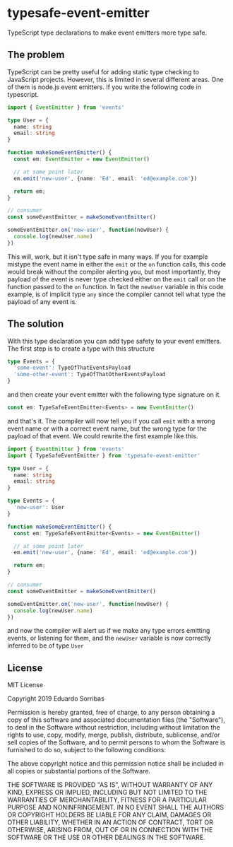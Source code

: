 # typesafe-event-emitter

TypeScript type declarations to make event emitters more type safe.

## The problem

TypeScript can be pretty useful for adding static type checking to JavaScript projects.
However, this is limited in several different areas. One of them is node.js event emitters.
If you write the following code in typescript.

```typescript
import { EventEmitter } from 'events'

type User = {
  name: string
  email: string
}

function makeSomeEventEmitter() {
  const em: EventEmitter = new EventEmitter()

  // at some point later
  em.emit('new-user', {name: 'Ed', email: 'ed@example.com'})

  return em;
}

// consumer
const someEventEmitter = makeSomeEventEmitter()

someEventEmitter.on('new-user', function(newUser) {
  console.log(newUser.name)
})
```

This will, work, but it isn't type safe in many ways. If you for example mistype the event
name in either the `emit` or the `on` function calls, this code would break without the
compiler alerting you, but most importantly, they payload of the event is never type checked
either on the `emit` call or on the function passed to the `on` function. In fact the `newUser`
variable in this code example, is of implicit type `any` since the compiler cannot tell what
type the payload of any event is.

## The solution

With this type declaration you can add type safety to your event emitters. The first step is to create a type
with this structure

```typescript
type Events = {
  'some-event': TypeOfThatEventsPayload
  'some-other-event': TypeOfThatOtherEventsPayload
}
```

and then create your event emitter with the following type signature on it.

```typescript
const em: TypeSafeEventEmitter<Events> = new EventEmitter()
```

and that's it. The compiler will now tell you if you call `emit` with a wrong event name or with a correct
event name, but the wrong type for the payload of that event. We could rewrite the first example like this.


```typescript
import { EventEmitter } from 'events'
import { TypeSafeEventEmitter } from 'typesafe-event-emitter'

type User = {
  name: string
  email: string
}

type Events = {
  'new-user': User
}

function makeSomeEventEmitter() {
  const em: TypeSafeEventEmitter<Events> = new EventEmitter()

  // at some point later
  em.emit('new-user', {name: 'Ed', email: 'ed@example.com'})

  return em;
}

// consumer
const someEventEmitter = makeSomeEventEmitter()

someEventEmitter.on('new-user', function(newUser) {
  console.log(newUser.name)
})
```

and now the compiler will alert us if we make any type errors emitting events, or listening for them,
and the `newUser` variable is now correctly inferred to be of type `User`

## License

MIT License

Copyright 2019 Eduardo Sorribas

Permission is hereby granted, free of charge, to any person obtaining a copy of this software and associated documentation files (the "Software"), to deal in the Software without restriction, including without limitation the rights to use, copy, modify, merge, publish, distribute, sublicense, and/or sell copies of the Software, and to permit persons to whom the Software is furnished to do so, subject to the following conditions:

The above copyright notice and this permission notice shall be included in all copies or substantial portions of the Software.

THE SOFTWARE IS PROVIDED "AS IS", WITHOUT WARRANTY OF ANY KIND, EXPRESS OR IMPLIED, INCLUDING BUT NOT LIMITED TO THE WARRANTIES OF MERCHANTABILITY, FITNESS FOR A PARTICULAR PURPOSE AND NONINFRINGEMENT. IN NO EVENT SHALL THE AUTHORS OR COPYRIGHT HOLDERS BE LIABLE FOR ANY CLAIM, DAMAGES OR OTHER LIABILITY, WHETHER IN AN ACTION OF CONTRACT, TORT OR OTHERWISE, ARISING FROM, OUT OF OR IN CONNECTION WITH THE SOFTWARE OR THE USE OR OTHER DEALINGS IN THE SOFTWARE.
